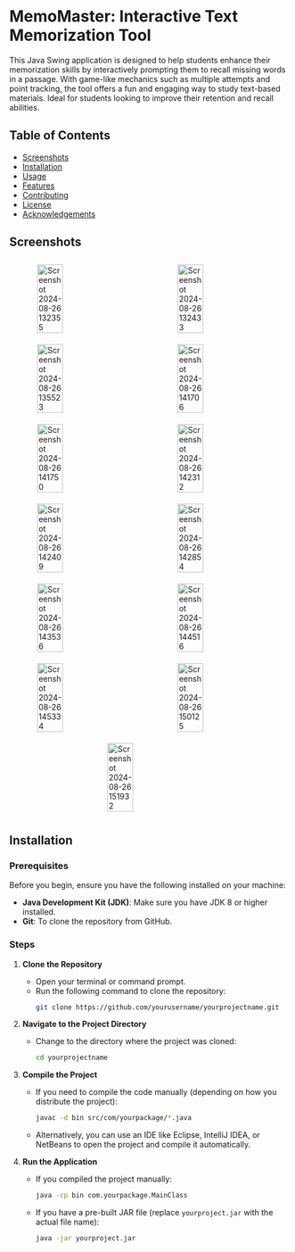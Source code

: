 # MemoMaster: Interactive Text Memorization Tool
This Java Swing application is designed to help students enhance their memorization skills by interactively prompting them to recall missing words in a passage. With game-like mechanics such as multiple attempts and point tracking, the tool offers a fun and engaging way to study text-based materials. Ideal for students looking to improve their retention and recall abilities.

## Table of Contents
- [Screenshots](#screenshots)
- [Installation](#installation)
- [Usage](#usage)
- [Features](#features)
- [Contributing](#contributing)
- [License](#license)
- [Acknowledgements](#acknowledgements)


## Screenshots

<div style="display: flex; flex-wrap: wrap; justify-content: space-around;">
    <img src="https://github.com/user-attachments/assets/e93e7fae-730b-483e-92f5-b2c2aa0ea587" alt="Screenshot 2024-08-26 132355" style="width: 30%; margin: 10px;"/>
    <img src="https://github.com/user-attachments/assets/b97b38c6-7c04-4f35-8e58-e272ab7c3ab6" alt="Screenshot 2024-08-26 132433" style="width: 30%; margin: 10px;"/>
    <img src="https://github.com/user-attachments/assets/e0f52ad2-969e-407d-9fb3-dce891310944" alt="Screenshot 2024-08-26 135523" style="width: 30%; margin: 10px;"/>
    <img src="https://github.com/user-attachments/assets/42f3b4ec-8541-496d-8f04-2cb7fd1edd8a" alt="Screenshot 2024-08-26 141706" style="width: 30%; margin: 10px;"/>
    <img src="https://github.com/user-attachments/assets/a1561af6-9e90-46f7-8f6f-73598fd4654d" alt="Screenshot 2024-08-26 141750" style="width: 30%; margin: 10px;"/>
    <img src="https://github.com/user-attachments/assets/9cad61d4-86c3-40eb-97d7-45bb4a189df9" alt="Screenshot 2024-08-26 142312" style="width: 30%; margin: 10px;"/>
    <img src="https://github.com/user-attachments/assets/823e3e5d-5b5b-4ace-91a8-42b56c058f00" alt="Screenshot 2024-08-26 142409" style="width: 30%; margin: 10px;"/>
    <img src="https://github.com/user-attachments/assets/c78a972d-d27b-436a-9746-07759ec7b890" alt="Screenshot 2024-08-26 142854" style="width: 30%; margin: 10px;"/>
    <img src="https://github.com/user-attachments/assets/3d05df25-3c29-42d1-bc3b-d21069e2e4d0" alt="Screenshot 2024-08-26 143536" style="width: 30%; margin: 10px;"/>
    <img src="https://github.com/user-attachments/assets/88a0e856-7b36-4467-a36b-36a99b82b86b" alt="Screenshot 2024-08-26 144516" style="width: 30%; margin: 10px;"/>
    <img src="https://github.com/user-attachments/assets/28f30bbc-bc88-4314-9e3a-441d1f7dfa3e" alt="Screenshot 2024-08-26 145334" style="width: 30%; margin: 10px;"/>
    <img src="https://github.com/user-attachments/assets/790284f0-ccf2-4f92-a4fc-a43504031771" alt="Screenshot 2024-08-26 150125" style="width: 30%; margin: 10px;"/>
    <img src="https://github.com/user-attachments/assets/26aa7b96-2c54-406b-b902-542d3602111e" alt="Screenshot 2024-08-26 151932" style="width: 30%; margin: 10px;"/>
</div>

## Installation

### Prerequisites
Before you begin, ensure you have the following installed on your machine:
- **Java Development Kit (JDK)**: Make sure you have JDK 8 or higher installed.
- **Git**: To clone the repository from GitHub.

### Steps
1. **Clone the Repository**
   - Open your terminal or command prompt.
   - Run the following command to clone the repository:
     ```bash
     git clone https://github.com/yourusername/yourprojectname.git
     ```

2. **Navigate to the Project Directory**
   - Change to the directory where the project was cloned:
     ```bash
     cd yourprojectname
     ```

3. **Compile the Project**
   - If you need to compile the code manually (depending on how you distribute the project):
     ```bash
     javac -d bin src/com/yourpackage/*.java
     ```
   - Alternatively, you can use an IDE like Eclipse, IntelliJ IDEA, or NetBeans to open the project and compile it automatically.

4. **Run the Application**
   - If you compiled the project manually:
     ```bash
     java -cp bin com.yourpackage.MainClass
     ```
   - If you have a pre-built JAR file (replace `yourproject.jar` with the actual file name):
     ```bash
     java -jar yourproject.jar
     ```
